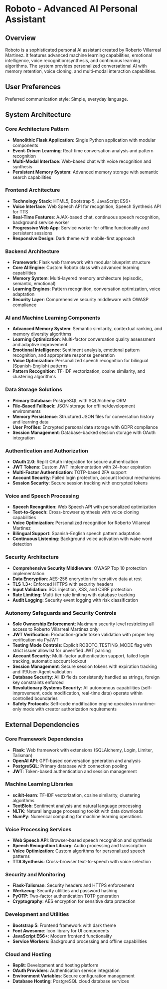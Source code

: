 # Roboto - Advanced AI Personal Assistant

## Overview

Roboto is a sophisticated personal AI assistant created by Roberto Villarreal Martinez. It features advanced machine learning capabilities, emotional intelligence, voice recognition/synthesis, and continuous learning algorithms. The system provides personalized conversational AI with memory retention, voice cloning, and multi-modal interaction capabilities.

## User Preferences

Preferred communication style: Simple, everyday language.

## System Architecture

### Core Architecture Pattern
- **Monolithic Flask Application**: Single Python application with modular components
- **Event-Driven Learning**: Real-time conversation analysis and pattern recognition
- **Multi-Modal Interface**: Web-based chat with voice recognition and synthesis
- **Persistent Memory System**: Advanced memory storage with semantic search capabilities

### Frontend Architecture
- **Technology Stack**: HTML5, Bootstrap 5, JavaScript ES6+
- **Voice Interface**: Web Speech API for recognition, Speech Synthesis API for TTS
- **Real-Time Features**: AJAX-based chat, continuous speech recognition, background service worker
- **Progressive Web App**: Service worker for offline functionality and persistent sessions
- **Responsive Design**: Dark theme with mobile-first approach

### Backend Architecture
- **Framework**: Flask web framework with modular blueprint structure
- **Core AI Engine**: Custom Roboto class with advanced learning capabilities
- **Memory System**: Multi-layered memory architecture (episodic, semantic, emotional)
- **Learning Engines**: Pattern recognition, conversation optimization, voice adaptation
- **Security Layer**: Comprehensive security middleware with OWASP compliance

### AI and Machine Learning Components
- **Advanced Memory System**: Semantic similarity, contextual ranking, and memory diversity algorithms
- **Learning Optimization**: Multi-factor conversation quality assessment and adaptive improvement
- **Emotional Intelligence**: Sentiment analysis, emotional pattern recognition, and appropriate response generation
- **Voice Optimization**: Personalized speech recognition for bilingual (Spanish-English) patterns
- **Pattern Recognition**: TF-IDF vectorization, cosine similarity, and clustering algorithms

### Data Storage Solutions
- **Primary Database**: PostgreSQL with SQLAlchemy ORM
- **File-Based Fallback**: JSON storage for offline/development environments
- **Memory Persistence**: Structured JSON files for conversation history and learning data
- **User Profiles**: Encrypted personal data storage with GDPR compliance
- **Session Management**: Database-backed session storage with OAuth integration

### Authentication and Authorization
- **OAuth 2.0**: Replit OAuth integration for secure authentication
- **JWT Tokens**: Custom JWT implementation with 24-hour expiration
- **Multi-Factor Authentication**: TOTP-based 2FA support
- **Account Security**: Failed login protection, account lockout mechanisms
- **Session Security**: Secure session tracking with encrypted tokens

### Voice and Speech Processing
- **Speech Recognition**: Web Speech API with personalized optimization
- **Text-to-Speech**: Cross-browser synthesis with voice cloning capabilities
- **Voice Optimization**: Personalized recognition for Roberto Villarreal Martinez
- **Bilingual Support**: Spanish-English speech pattern adaptation
- **Continuous Listening**: Background voice activation with wake word detection

### Security Architecture
- **Comprehensive Security Middleware**: OWASP Top 10 protection implementation
- **Data Encryption**: AES-256 encryption for sensitive data at rest
- **TLS 1.3+**: Enforced HTTPS with security headers
- **Input Validation**: SQL injection, XSS, and CSRF protection
- **Rate Limiting**: Multi-tier rate limiting with database tracking
- **Audit Logging**: Security event logging with risk classification

### Autonomy Safeguards and Security Controls
- **Sole Ownership Enforcement**: Maximum security level restricting all access to Roberto Villarreal Martinez only
- **JWT Verification**: Production-grade token validation with proper key verification via PyJWT
- **Testing Mode Controls**: Explicit ROBOTO_TESTING_MODE flag with strict issuer allowlist for unverified JWT parsing
- **Account Security**: Multi-factor authentication support, failed login tracking, automatic account lockout
- **Session Management**: Secure session tokens with expiration tracking and IP/User-Agent validation
- **Database Security**: All ID fields consistently handled as strings, foreign key constraints enforced
- **Revolutionary Systems Security**: All autonomous capabilities (self-improvement, code modification, real-time data) operate within controlled boundaries
- **Safety Protocols**: Self-code modification engine operates in runtime-only mode with creator authorization requirements

## External Dependencies

### Core Framework Dependencies
- **Flask**: Web framework with extensions (SQLAlchemy, Login, Limiter, Talisman)
- **OpenAI API**: GPT-based conversation generation and analysis
- **PostgreSQL**: Primary database with connection pooling
- **JWT**: Token-based authentication and session management

### Machine Learning Libraries
- **scikit-learn**: TF-IDF vectorization, cosine similarity, clustering algorithms
- **TextBlob**: Sentiment analysis and natural language processing
- **NLTK**: Natural language processing toolkit with data downloads
- **NumPy**: Numerical computing for machine learning operations

### Voice Processing Services
- **Web Speech API**: Browser-based speech recognition and synthesis
- **Speech Recognition Library**: Audio processing and transcription
- **Voice Optimization**: Custom algorithms for personalized speech patterns
- **TTS Synthesis**: Cross-browser text-to-speech with voice selection

### Security and Monitoring
- **Flask-Talisman**: Security headers and HTTPS enforcement
- **Werkzeug**: Security utilities and password hashing
- **PyOTP**: Two-factor authentication TOTP generation
- **Cryptography**: AES encryption for sensitive data protection

### Development and Utilities
- **Bootstrap 5**: Frontend framework with dark theme
- **Font Awesome**: Icon library for UI components
- **JavaScript ES6+**: Modern frontend functionality
- **Service Workers**: Background processing and offline capabilities

### Cloud and Hosting
- **Replit**: Development and hosting platform
- **OAuth Providers**: Authentication service integration
- **Environment Variables**: Secure configuration management
- **Database Hosting**: PostgreSQL cloud database services